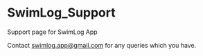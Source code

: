 # SwimLog_Support
Support page for SwimLog App

Contact swimlog.app@gmail.com for any queries which you have.
